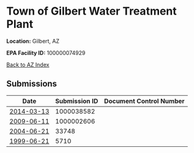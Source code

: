# Town of Gilbert Water Treatment Plant

**Location:** Gilbert, AZ

**EPA Facility ID:** 100000074929

[Back to AZ Index](../../index.md)

## Submissions

| Date | Submission ID | Document Control Number |
|------|--------------|-------------------------|
| [2014-03-13](submissions/1000038582.md) | 1000038582 |  |
| [2009-06-11](submissions/1000002606.md) | 1000002606 |  |
| [2004-06-21](submissions/33748.md) | 33748 |  |
| [1999-06-21](submissions/5710.md) | 5710 |  |
